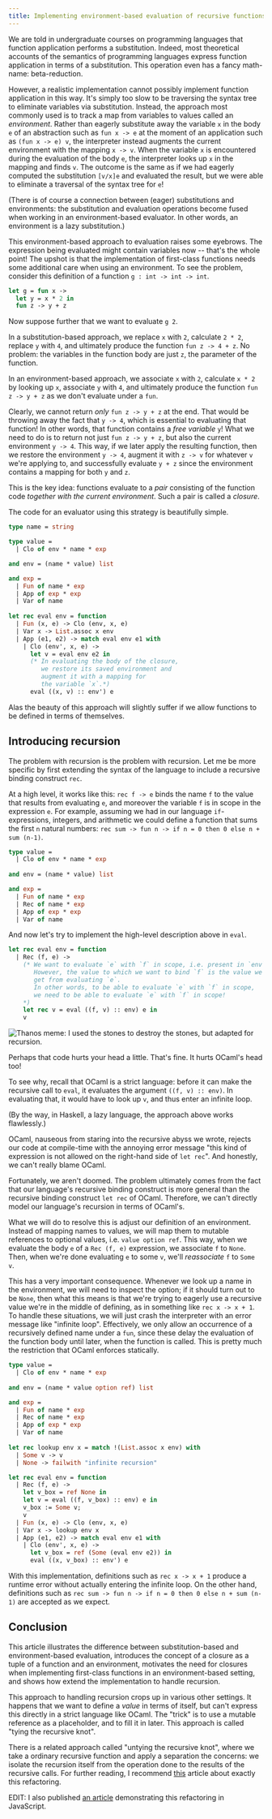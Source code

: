 ```yaml
---
title: Implementing environment-based evaluation of recursive functions in OCaml
---
```


We are told in undergraduate courses on programming languages that function
application performs a substitution. Indeed, most theoretical accounts of the
semantics of programming languages express function application in terms of a
substitution. This operation even has a fancy math-name: beta-reduction.

However, a realistic implementation cannot possibly implement function
application in this way. It's simply too slow to be traversing the syntax tree
to eliminate variables via substitution. Instead, the approach most commonly
used is to track a map from variables to values called an _environment_.
Rather than eagerly substitute away the variable `x` in the body `e` of an
abstraction such as `fun x -> e` at the moment of an application such as `(fun x
-> e) v`, the interpreter instead augments the current environment with the
mapping `x -> v`. When the variable `x` is encountered during the evaluation of
the body `e`, the interpreter looks up `x` in the mapping and finds `v`. The
outcome is the same as if we had eagerly computed the substitution `[v/x]e` and
evaluated the result, but we were able to eliminate a traversal of the syntax
tree for `e`!

(There is of course a connection between (eager) substitutions and environments:
the substitution and evaluation operations become fused when working in an
environment-based evaluator. In other words, an environment is a lazy
substitution.)

This environment-based approach to evaluation raises some eyebrows.
The expression being evaluated might contain variables now -- that's the
whole point! The upshot is that the implementation of first-class functions
needs some additional care when using an environment. To see the problem,
consider this definition of a function `g : int -> int -> int`.

```ocaml
let g = fun x ->
  let y = x * 2 in
  fun z -> y + z
```

Now suppose further that we want to evaluate `g 2`.

In a substitution-based approach, we replace `x` with `2`, calculate `2 * 2`,
replace `y` with `4`, and ultimately produce the function `fun z -> 4 + z`. No
problem: the variables in the function body are just `z`, the parameter of the
function.

In an environment-based approach, we associate `x` with `2`, calculate `x * 2`
by looking up `x`, associate `y` with `4`, and ultimately produce the function
`fun z -> y + z` as we don't evaluate under a `fun`.

Clearly, we cannot return _only_ `fun z -> y + z` at the end. That would be
throwing away the fact that `y -> 4`, which is essential to evaluating that
function! In other words, that function contains a _free variable_ `y`! What we
need to do is to return not just `fun z -> y + z`, but also the current
environment `y -> 4`. This way, if we later apply the resulting function, then
we restore the environment `y -> 4`, augment it with `z -> v` for whatever `v`
we're applying to, and successfully evaluate `y + z` since the environment
contains a mapping for both `y` and `z`.

This is the key idea: functions evaluate to a *pair* consisting of the function
code *together with the current environment*. Such a pair is called a _closure_.

The code for an evaluator using this strategy is beautifully simple.

```ocaml
type name = string

type value =
  | Clo of env * name * exp

and env = (name * value) list

and exp =
  | Fun of name * exp
  | App of exp * exp
  | Var of name
  
let rec eval env = function
  | Fun (x, e) -> Clo (env, x, e)
  | Var x -> List.assoc x env
  | App (e1, e2) -> match eval env e1 with
    | Clo (env', x, e) ->
      let v = eval env e2 in
      (* In evaluating the body of the closure,
         we restore its saved environment and
         augment it with a mapping for
         the variable `x`.*)
      eval ((x, v) :: env') e
```

Alas the beauty of this approach will slightly suffer if we allow functions to
be defined in terms of themselves.

## Introducing recursion

The problem with recursion is the problem with recursion. Let me be more
specific by first extending the syntax of the language to include a recursive
binding construct `rec`.

At a high level, it works like this: `rec f -> e` binds the name `f` to the
value that results from evaluating `e`, and moreover the variable `f` is in
scope in the expression `e`. For example, assuming we had in our language
`if`-expressions, integers, and arithmetic we could define a function that sums
the first `n` natural numbers: `rec sum -> fun n -> if n = 0 then 0 else n + sum (n-1)`.

```ocaml
type value =
  | Clo of env * name * exp
  
and env = (name * value) list

and exp =
  | Fun of name * exp
  | Rec of name * exp
  | App of exp * exp
  | Var of name
```

And now let's try to implement the high-level description above in `eval`.

```ocaml
let rec eval env = function
  | Rec (f, e) ->
    (* We want to evaluate `e` with `f` in scope, i.e. present in `env`.
       However, the value to which we want to bind `f` is the value we
       get from evaluating `e`.
       In other words, to be able to evaluate `e` with `f` in scope,
       we need to be able to evaluate `e` with `f` in scope!
    *)
    let rec v = eval ((f, v) :: env) e in
    v
```

<img
  class="figure figure-natural"
  alt="Thanos meme: I used the stones to destroy the stones, but adapted for recursion."
  src="/img/thanos-recursion.jpg">
  
Perhaps that code hurts your head a little. That's fine. It hurts OCaml's head too!

To see why, recall that OCaml is a strict language: before it can make the
recursive call to `eval`, it evaluates the argument `((f, v) :: env)`. In
evaluating that, it would have to look up `v`, and thus enter an infinite loop.

(By the way, in Haskell, a lazy language, the approach above works flawlessly.)

OCaml, nauseous from staring into the recursive abyss we wrote, rejects our
code at compile-time with the annoying error message "this kind of expression is
not allowed on the right-hand side of `let rec`". And honestly, we can't really
blame OCaml.

Fortunately, we aren't doomed. The problem ultimately comes from the fact that
our language's recursive binding construct is more general than the recursive
binding construct `let rec` of OCaml. Therefore, we can't directly model our
language's recursion in terms of OCaml's.

What we will do to resolve this is adjust our definition of an environment.
Instead of mapping names to values, we will map them to mutable references to
optional values, i.e. `value option ref`. This way, when we evaluate the body
`e` of a `Rec (f, e)` expression, we associate `f` to `None`. Then, when we're
done evaluating `e` to some `v`, we'll _reassociate_ `f` to `Some v`.

This has a very important consequence. Whenever we look up a name in the
environment, we will need to inspect the option; if it should turn out to be
`None`, then what this means is that we're trying to eagerly use a recursive
value we're in the middle of defining, as in something like `rec x -> x + 1`.
To handle these situations, we will just crash the interpreter with an error
message like "infinite loop".
Effectively, we only allow an occurrence of a recursively defined name under a
`fun`, since these delay the evaluation of the function body until later, when
the function is called. This is pretty much the restriction that OCaml enforces
statically.

```ocaml
type value =
  | Clo of env * name * exp
  
and env = (name * value option ref) list

and exp =
  | Fun of name * exp
  | Rec of name * exp
  | App of exp * exp
  | Var of name
  
let rec lookup env x = match !(List.assoc x env) with
  | Some v -> v
  | None -> failwith "infinite recursion"

let rec eval env = function
  | Rec (f, e) ->
    let v_box = ref None in
    let v = eval ((f, v_box) :: env) e in
    v_box := Some v;
    v
  | Fun (x, e) -> Clo (env, x, e)
  | Var x -> lookup env x
  | App (e1, e2) -> match eval env e1 with
    | Clo (env', x, e) ->
      let v_box = ref (Some (eval env e2)) in
      eval ((x, v_box) :: env') e
```

With this implementation, definitions such as `rec x -> x + 1` produce a runtime
error without actually entering the infinite loop. On the other hand,
definitions such as `rec sum -> fun n -> if n = 0 then 0 else n + sum (n-1)` are
accepted as we expect.

## Conclusion

This article illustrates the difference between substitution-based and
environment-based evaluation, introduces the concept of a closure as a tuple of
a function and an environment, motivates the need for closures when implementing
first-class functions in an environment-based setting, and shows how extend the
implementation to handle recursion.

This approach to handling recursion crops up in various other settings. It
happens that we want to define a _value_ in terms of itself, but can't express
this directly in a strict language like OCaml. The "trick" is to use a mutable
reference as a placeholder, and to fill it in later.
This approach is called "tying the recursive knot".

There is a related approach called "untying the recursive knot", where we take a
ordinary recursive function and apply a separation the concerns: we isolate the
recursion itself from the operation done to the results of the recursive calls.
For further reading, I recommend
[this][1]
article about exactly this refactoring.

EDIT: I also published [an article][2] demonstrating this refactoring in JavaScript.

[1]: http://typeocaml.com/2015/01/25/memoize-rec-untying-the-recursive-knot/
[2]: /posts/2023-01-22-refactoring-asynchronous-recursion-continuations.html
